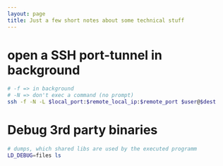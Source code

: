 ```yaml
---
layout: page
title: Just a few short notes about some technical stuff
---
```


# open a SSH port-tunnel in background

```bash
# -f => in background
# -N => don't exec a command (no prompt)
ssh -f -N -L $local_port:$remote_local_ip:$remote_port $user@$dest
```

# Debug 3rd party binaries

```bash
# dumps, which shared libs are used by the executed programm
LD_DEBUG=files ls
```
